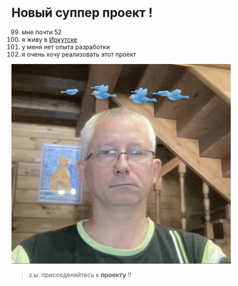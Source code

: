 # Новый суппер проект !


99. мне почти 52
100. я живу в [Иркутске](https://irk.ru)
2. у меня нет опыта разработки
3. я очень хочу реализовать этот проект
   

![мое фото](/my_photo.png)

> з.ы. 
присоеденяйтесь к **проекту** !!
